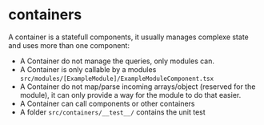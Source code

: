 # containers

A container is a statefull components, it usually manages complexe state and uses more than one component:
- A Container do not manage the queries, only modules can.
- A Container is only callable by a modules `src/modules/[ExampleModule]/ExampleModuleComponent.tsx`
- A Container do not  map/parse incoming arrays/object (reserved for the module), it can only provide a way for the module to do that easier.
- A Container can call components or other containers
- A folder `src/containers/__test__/` contains the unit test
